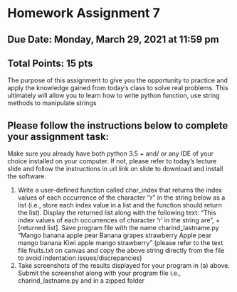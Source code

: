 # Homework Assignment 7
## Due Date: Monday, March 29, 2021 at 11:59 pm
## Total Points: 15 pts

The purpose of this assignment to give you the opportunity to practice and apply the knowledge gained from today’s class to solve real problems. This ultimately will allow you to learn how to write python function, use string methods to manipulate strings
## Please follow the instructions below to complete your assignment task:
Make sure you already have both python 3.5 + and/ or any IDE of your choice installed on your computer. If not, please refer to today’s lecture slide and follow the instructions in url link on slide to download and install the software.
1. Write a user-defined function called char_index that returns the index values of each occurrence of the character ‘’r” in the string below as a list (i.e., store each index value in a list and the function should return the list). Display the returned list along with the following text: “This index values of each occurrences of character ‘r’ in the string are”, + [returned list]. Save program file with the name charind_lastname.py
“Mango banana apple pear Banana grapes strawberry Apple pear mango banana
Kiwi apple mango strawberry”
(please refer to the text file fruits.txt on canvas and copy the above string directly from the file to avoid indentation issues/discrepancies)
2. Take screenshots of the results displayed for your program in (a) above. Submit the screenshot along with your program file i.e., charind_lastname.py and in a zipped folder